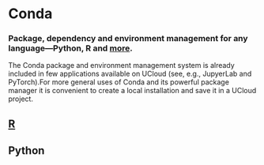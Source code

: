 
# Conda

### Package, dependency and environment management for any language—Python, R and [more](https://docs.conda.io/en/latest/).

The Conda package and environment management system is already included in few applications available on UCloud (see, e.g., JupyerLab and PyTorch).For more general uses of Conda and its powerful package manager it is convenient to create a local installation and save it in a UCloud project. 

## [R](https://github.com/CBS-HPC/UCloud-Tutorials/blob/main/Conda_R.ipynb)

## Python
